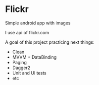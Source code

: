 # Flickr

Simple android app with images

I use api of flickr.com

A goal of this project practicing next things:
* Clean
* MVVM + DataBinding
* Paging
* Dagger2
* Unit and UI tests
* etc